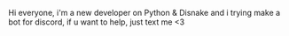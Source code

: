 Hi everyone, i'm a new developer on Python & Disnake and i trying make a bot for discord, if u want to help, just text me <3
